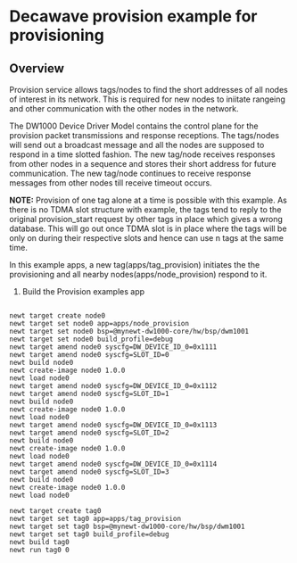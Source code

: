<!--
#
# Licensed to the Apache Software Foundation (ASF) under one
# or more contributor license agreements.  See the NOTICE file
# distributed with this work for additional information
# regarding copyright ownership.  The ASF licenses this file
# to you under the Apache License, Version 2.0 (the
# "License"); you may not use this file except in compliance
# with the License.  You may obtain a copy of the License at
#
# http://www.apache.org/licenses/LICENSE-2.0
#
# Unless required by applicable law or agreed to in writing,
# software distributed under the License is distributed on an
# "AS IS" BASIS, WITHOUT WARRANTIES OR CONDITIONS OF ANY
#  KIND, either express or implied.  See the License for the
# specific language governing permissions and limitations
# under the License.
#
-->

# Decawave provision example for provisioning

## Overview
Provision service allows tags/nodes to find the short addresses of all nodes of interest in its network. This is required for new nodes to iniitate rangeing and other communication with the other nodes in the network.

The DW1000 Device Driver Model contains the control plane for the provision packet transmissions and response receptions. The tags/nodes will send out a broadcast message and all the nodes are supposed to respond in a time slotted fashion. The new tag/node receives responses from other nodes in a sequence and stores their short address for future communication. The new tag/node continues to receive response messages from other nodes till receive timeout occurs. 

**NOTE:** Provision of one tag alone at a time is possible with this example. As there is no TDMA slot structure with example, the tags tend to reply to the original provision_start request by other tags in place which gives a wrong database. This will go out once TDMA slot is in place where the tags will be only on during their respective slots and hence can use n tags at the same time.

In this example apps, a new tag(apps/tag_provision) initiates the the provisioning and all nearby nodes(apps/node_provision) respond to it. 

1. Build the Provision examples app

```no-highlight

newt target create node0
newt target set node0 app=apps/node_provision
newt target set node0 bsp=@mynewt-dw1000-core/hw/bsp/dwm1001
newt target set node0 build_profile=debug 
newt target amend node0 syscfg=DW_DEVICE_ID_0=0x1111
newt target amend node0 syscfg=SLOT_ID=0
newt build node0
newt create-image node0 1.0.0
newt load node0
newt target amend node0 syscfg=DW_DEVICE_ID_0=0x1112
newt target amend node0 syscfg=SLOT_ID=1
newt build node0
newt create-image node0 1.0.0
newt load node0
newt target amend node0 syscfg=DW_DEVICE_ID_0=0x1113
newt target amend node0 syscfg=SLOT_ID=2
newt build node0
newt create-image node0 1.0.0
newt load node0
newt target amend node0 syscfg=DW_DEVICE_ID_0=0x1114
newt target amend node0 syscfg=SLOT_ID=3
newt build node0
newt create-image node0 1.0.0
newt load node0

newt target create tag0
newt target set tag0 app=apps/tag_provision
newt target set tag0 bsp=@mynewt-dw1000-core/hw/bsp/dwm1001
newt target set tag0 build_profile=debug 
newt build tag0
newt run tag0 0

```
